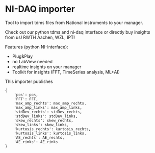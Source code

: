 # NI-DAQ importer

Tool to import tdms files from National instruments to your manager. 

Check out our python tdms and ni-daq interface or directly buy 
insights from us! RWTH Aachen, WZL, IPT! 

Features (python NI-Interface):
 - Plug&Play
 - no LabView needed
 - realtime insights on your manager
 - Toolkit for insights (FFT, TimeSeries analysis, ML+AI)


This importer publishes 
```
{
    'pos': pos,
    'FFT': FFT,
    'max_amp_rechts': max_amp_rechts,
    'max_amp_links': max_amp_links,
    'stdDev_rechts': stdDev_rechts,
    'stdDev_links': stdDev_links,
    'skew_rechts': skew_rechts,
    'skew_links': skew_links,
    'kurtosis_rechts': kurtosis_rechts,
    'kurtosis_links': kurtosis_links,
    'AE_rechts': AE_rechts,
    'AE_rinks': AE_rinks
}
```